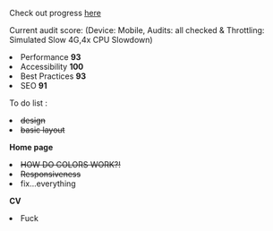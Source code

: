 Check out progress [here](https://lunavb.github.io/Portfolio/home.html)

Current audit score: (Device: Mobile, Audits: all checked & Throttling: Simulated Slow 4G,4x CPU Slowdown)
<li>Performance <b>93</b>
<li>Accessibility <b>100</b>
<li>Best Practices <b>93</b>
<li>SEO <b>91</b>

To do list : 
<li><s>design</s>
<li><s>basic layout</s>

<b>Home page</b>
<li><s>HOW DO COLORS WORK?!</s>
<li><S>Responsiveness</S>
<li>fix...everything

<b>CV</b>
<li>Fuck
